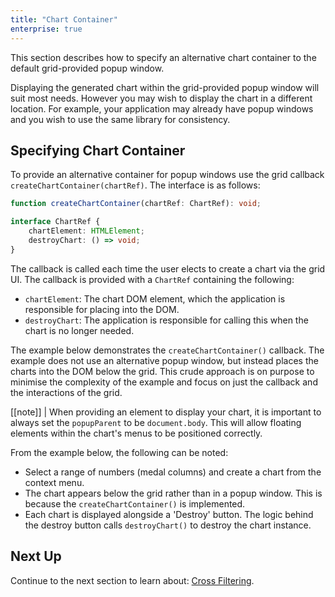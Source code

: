 ```yaml
---
title: "Chart Container"
enterprise: true
---
```


This section describes how to specify an alternative chart container to the default grid-provided popup window.


Displaying the generated chart within the grid-provided popup window will suit most needs. However you may wish to display the chart in a different location. For example, your application may already have popup windows and you wish to use the same library for consistency.

## Specifying Chart Container

To provide an alternative container for popup windows use the grid callback `createChartContainer(chartRef)`. The interface is as follows:

```ts
function createChartContainer(chartRef: ChartRef): void;

interface ChartRef {
    chartElement: HTMLElement;
    destroyChart: () => void;
}
```

The callback is called each time the user elects to create a chart via the grid UI. The callback is provided with a `ChartRef` containing the following:

- `chartElement`: The chart DOM element, which the application is responsible for placing into the DOM.
- `destroyChart`: The application is responsible for calling this when the chart is no longer needed.

The example below demonstrates the `createChartContainer()` callback. The example does not use an alternative popup window, but instead places the charts into the DOM below the grid. This crude approach is on purpose to minimise the complexity of the example and focus on just the callback and the interactions of the grid.


[[note]]
| When providing an element to display your chart, it is important to always set the `popupParent` to be `document.body`. This will allow floating elements within the chart's menus to be positioned correctly.

From the example below, the following can be noted:

- Select a range of numbers (medal columns) and create a chart from the context menu.
- The chart appears below the grid rather than in a popup window. This is because the `createChartContainer()` is implemented.
- Each chart is displayed alongside a 'Destroy' button. The logic behind the destroy button calls `destroyChart()` to destroy the chart instance.

<grid-example title='Provided Container' name='provided-container' type='generated' options='{ "exampleHeight": 750, "enterprise": true }'></grid-example>

## Next Up

Continue to the next section to learn about: [Cross Filtering](/integrated-charts-cross-filtering/).


